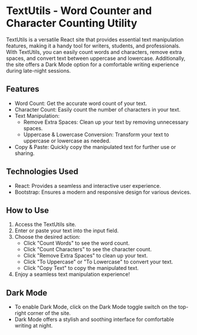 # TextUtils - Word Counter and Character Counting Utility

TextUtils is a versatile React site that provides essential text manipulation features, making it a handy tool for writers, students, and professionals. With TextUtils, you can easily count words and characters, remove extra spaces, and convert text between uppercase and lowercase. Additionally, the site offers a Dark Mode option for a comfortable writing experience during late-night sessions.

## Features

- Word Count: Get the accurate word count of your text.
- Character Count: Easily count the number of characters in your text.
- Text Manipulation:
  - Remove Extra Spaces: Clean up your text by removing unnecessary spaces.
  - Uppercase & Lowercase Conversion: Transform your text to uppercase or lowercase as needed.
- Copy & Paste: Quickly copy the manipulated text for further use or sharing.

## Technologies Used

- React: Provides a seamless and interactive user experience.
- Bootstrap: Ensures a modern and responsive design for various devices.

## How to Use

1. Access the TextUtils site.
2. Enter or paste your text into the input field.
3. Choose the desired action:
   - Click "Count Words" to see the word count.
   - Click "Count Characters" to see the character count.
   - Click "Remove Extra Spaces" to clean up your text.
   - Click "To Uppercase" or "To Lowercase" to convert your text.
   - Click "Copy Text" to copy the manipulated text.
4. Enjoy a seamless text manipulation experience!

## Dark Mode

- To enable Dark Mode, click on the Dark Mode toggle switch on the top-right corner of the site.
- Dark Mode offers a stylish and soothing interface for comfortable writing at night.